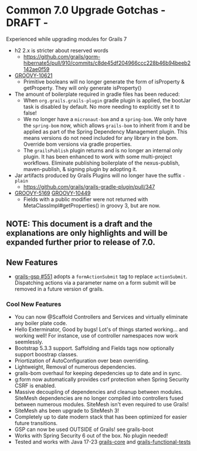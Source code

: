 # Common 7.0 Upgrade Gotchas - DRAFT -

Experienced while upgrading modules for Grails 7

- h2 2.x is stricter about reserved words
  - https://github.com/grails/gorm-hibernate5/pull/910/commits/c8de45df204966ccc228b46b94beeb2142ae0f59 
- [GROOVY-10621](https://issues.apache.org/jira/browse/GROOVY-10621) 
  - Primitive booleans will no longer generate the form of isProperty & getProperty.  They will only generate isProperty()
- The amount of boilerplate required in gradle files has been reduced:  
  - When `org.grails.grails-plugin` gradle plugin is applied, the bootJar task is disabled by default.  No more needing to explicitly set it to false!
  - We no longer have a `micronaut-bom` and a `spring-bom`.  We only have the `spring-bom` now, which allows `grails-bom` to inherit from it and be applied as part of the Spring Dependency Management plugin.  This means versions do not need included for any library in the bom.  Override bom versions via gradle properties.
  - The `grailsPublish` plugin returns and is no longer an internal only plugin.  It has been enhanced to work with some multi-project workflows.  Eliminate publishing boilerplate of the nexus-publish, maven-publish, & signing plugin by adopting it.
- Jar artifacts produced by Grails Plugins will no longer have the suffix `-plain`
  - https://github.com/grails/grails-gradle-plugin/pull/347
- [GROOVY-5169](https://issues.apache.org/jira/browse/GROOVY-5169)  [GROOVY-10449](https://issues.apache.org/jira/browse/GROOVY-10449)
  - Fields with a public modifier were not returned with MetaClassImpl#getProperties() in groovy 3, but are now.

## NOTE: This document is a draft and the explanations are only highlights and will be expanded further prior to release of 7.0.

## New Features 
- [grails-gsp #551](https://github.com/grails/grails-gsp/issues/551) adopts a `formActionSubmit` tag to replace `actionSubmit`.  Dispatching actions via a parameter name on a form submit will be removed in a future version of grails.

### Cool New Features
- You can now @Scaffold Controllers and Services and virtually eliminate any boiler plate code.
- Hello Exterminator, Good by bugs! Lot's of things started working... and working well! For instance, use of controller namespaces now work seemlessly.
- Bootstrap 5.3.3 support. Saffolding and Fields tags now optionally support boostrap classes.
- Priortization of AutoConfiguration over bean overriding.
- Lightweight, Removal of numerous dependencies.
- grails-bom overhaul for keeping depedencies up to date and in sync.
- g:form now automatically provides csrf protection when Spring Security CSRF is enabled.
- Massive decoupling of dependencies and cleanup between modules.  SiteMesh dependencies are no longer compiled into controllers fused between numerous modules. SiteMesh isn't even required to use Grails!
- SiteMesh ahs been upgrade to SiteMesh 3!
- Completely up to date modern stack that has been optimized for easier future transitions.
- GSP can now be used OUTSIDE of Grails! see grails-boot
- Works with Spring Security 6 out of the box. No plugin needed!
- Tested and works with Java 17-23 [grails-core](https://github.com/grails/grails-core/blob/7.0.x/.github/workflows/gradle.yml#L18) and [grails-functional-tests](https://github.com/grails/grails-functional-tests/blob/7.0.x/.github/workflows/gradle.yml#L21)
